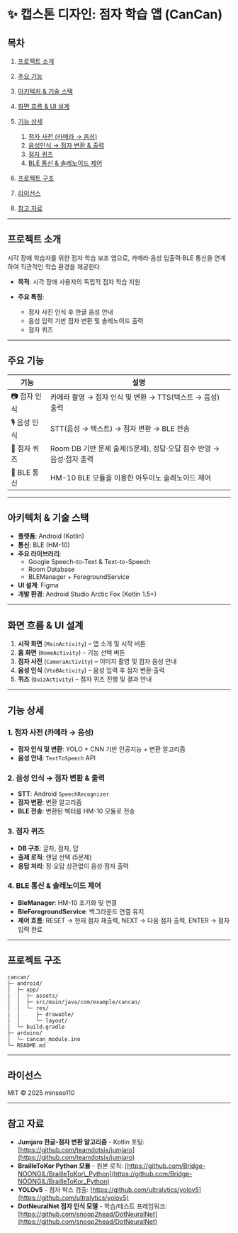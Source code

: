 # ✨ 캡스톤 디자인: 점자 학습 앱 (CanCan)

## 목차

1. [프로젝트 소개](#프로젝트-소개)
2. [주요 기능](#주요-기능)
3. [아키텍처 & 기술 스택](#아키텍처--기술-스택)
4. [화면 흐름 & UI 설계](#화면-흐름--ui-설계)
5. [기능 상세](#기능-상세)

   1. [점자 사전 (카메라 → 음성)](#1-점자-사전-카메라--음성)
   2. [음성인식 → 점자 변환 & 출력](#2-음성인식--점자-변환--출력)
   3. [점자 퀴즈](#3-점자-퀴즈)
   4. [BLE 통신 & 솔레노이드 제어](#4-ble-통신--솔레노이드-제어)
6. [프로젝트 구조](#프로젝트-구조)
7. [라이선스](#라이선스)
8. [참고 자료](#참고-자료)

---

## 프로젝트 소개

시각 장애 학습자를 위한 점자 학습 보조 앱으로, 카메라·음성 입출력·BLE 통신을 연계하여 직관적인 학습 환경을 제공한다. 

* **목적**: 시각 장애 사용자의 독립적 점자 학습 지원
* **주요 특징**:

  * 점자 사진 인식 후 한글 음성 안내
  * 음성 입력 기반 점자 변환 및 솔레노이드 출력
  * 점자 퀴즈

---

## 주요 기능

| 기능        | 설명                                               |
| --------- | ------------------------------------------------ |
| 📷 점자 인식  | 카메라 촬영 → 점자 인식 및 변환 → TTS(텍스트 → 음성) 출력 |
| 🎙️ 음성 인식 | STT(음성 → 텍스트) → 점자 변환 → BLE 전송      |
| 📝 점자 퀴즈  | Room DB 기반 문제 출제(5문제), 정답·오답 점수 반영 → 음성·점자 출력      |
| 🔗 BLE 통신 | HM-10 BLE 모듈을 이용한 아두이노 솔레노이드 제어                  |

---

## 아키텍처 & 기술 스택

* **플랫폼**: Android (Kotlin)
* **통신**: BLE (HM-10)
* **주요 라이브러리**:
  * Google Speech-to-Text & Text-to-Speech
  * Room Database
  * BLEManager + ForegroundService
* **UI 설계**: Figma
* **개발 환경**: Android Studio Arctic Fox (Kotlin 1.5+)

---

## 화면 흐름 & UI 설계

1. **시작 화면** (`MainActivity`) – 앱 소개 및 시작 버튼
2. **홈 화면** (`HomeActivity`) – 기능 선택 버튼
3. **점자 사전** (`CameraActivity`) – 이미지 촬영 및 점자 음성 안내
4. **음성 인식** (`VtoBActivity`) – 음성 입력 후 점자 변환·출력
5. **퀴즈** (`QuizActivity`) – 점자 퀴즈 진행 및 결과 안내


---


## 기능 상세

### 1. 점자 사전 (카메라 → 음성)

* **점자 인식 및 변환**: YOLO + CNN 기반 인공지능 + 변환 알고리즘
* **음성 안내**: `TextToSpeech` API

### 2. 음성 인식 → 점자 변환 & 출력

* **STT**: Android `SpeechRecognizer`
* **점자 변환**: 변환 알고리즘
* **BLE 전송**: 변환된 벡터를 HM-10 모듈로 전송

### 3. 점자 퀴즈

* **DB 구조**: 글자, 점자, 답
* **출제 로직**: 랜덤 선택 (5문제)
* **응답 처리**: 정·오답 상관없이 음성·점자 출력

### 4. BLE 통신 & 솔레노이드 제어

* **BleManager**: HM-10 초기화 및 연결
* **BleForegroundService**: 백그라운드 연결 유지
* **제어 흐름**: RESET → 현재 점자 재출력, NEXT → 다음 점자 출력, ENTER → 점자 입력 완료

---

## 프로젝트 구조

```
cancan/
├─ android/
│  ├─ app/
|  |  ├─ assets/
│  │  ├─ src/main/java/com/example/cancan/
│  │  └─ res/
|  |     ├─ drawable/
|  |     └─ layout/
│  └─ build.gradle
├─ arduino/
│  └─ cancan_module.ino
└─ README.md
```

---

## 라이선스

MIT © 2025 minseo110


---

## 참고 자료

* **Jumjaro 한글-점자 변환 알고리즘** - Kotlin 포팅: [https://github.com/teamdotsix/jumjaro](https://github.com/teamdotsix/jumjaro)
* **BrailleToKor Python 모듈** - 원본 로직: [https://github.com/Bridge-NOONGIL/BrailleToKor\_Python](https://github.com/Bridge-NOONGIL/BrailleToKor_Python)
* **YOLOv5** - 점자 박스 검출: [https://github.com/ultralytics/yolov5](https://github.com/ultralytics/yolov5)
* **DotNeuralNet 점자 인식 모델** - 학습/테스트 프레임워크: [https://github.com/snoop2head/DotNeuralNet](https://github.com/snoop2head/DotNeuralNet)